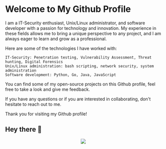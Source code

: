 # Welcome to My Github Profile

I am a IT-Security enthusiast, Unix/Linux administrator, and software developer with a passion for technology and innovation. My experience in these fields allows me to bring a unique perspective to any project, and I am always eager to learn and grow as a professional.

Here are some of the technologies I have worked with:

    IT-Security: Penetration testing, Vulnerability Assessment, Threat hunting, Digital Forensics
    Unix/Linux administration: bash scripting, network security, system administration
    Software development: Python, Go, Java, JavaScript

You can find some of my open-source projects on this Github profile, feel free to take a look and give me feedback.

If you have any questions or if you are interested in collaborating, don't hesitate to reach out to me.

Thank you for visiting my Github profile!

## Hey there :wave: 
<p align="center">
    <img src="https://github-readme-stats.vercel.app/api/top-langs/?username=Eutectico&&theme=dark&layout=compact">
  <br>

</p>
